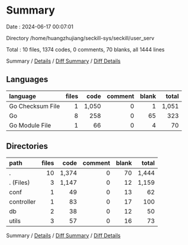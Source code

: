 # Summary

Date : 2024-06-17 00:07:01

Directory /home/huangzhujiang/seckill-sys/seckill/user_serv

Total : 10 files,  1374 codes, 0 comments, 70 blanks, all 1444 lines

Summary / [Details](details.md) / [Diff Summary](diff.md) / [Diff Details](diff-details.md)

## Languages
| language | files | code | comment | blank | total |
| :--- | ---: | ---: | ---: | ---: | ---: |
| Go Checksum File | 1 | 1,050 | 0 | 1 | 1,051 |
| Go | 8 | 258 | 0 | 65 | 323 |
| Go Module File | 1 | 66 | 0 | 4 | 70 |

## Directories
| path | files | code | comment | blank | total |
| :--- | ---: | ---: | ---: | ---: | ---: |
| . | 10 | 1,374 | 0 | 70 | 1,444 |
| . (Files) | 3 | 1,147 | 0 | 12 | 1,159 |
| conf | 1 | 49 | 0 | 13 | 62 |
| controller | 1 | 83 | 0 | 17 | 100 |
| db | 2 | 38 | 0 | 12 | 50 |
| utils | 3 | 57 | 0 | 16 | 73 |

Summary / [Details](details.md) / [Diff Summary](diff.md) / [Diff Details](diff-details.md)